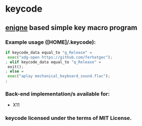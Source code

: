 # keycode
## [enigne](https://github.com/ferhatgec/enigne) based simple key macro program

### Example usage ([HOME]/.keycode): 

```py
if keycode_data equal_to "g_Release" =
 exec("xdg-open https://github.com/ferhatgec");
; elif keycode_data equal_to "q_Release" =
 exit();
; else =
 exec("aplay mechanical_keyboard_sound.flac");
;
```

### Back-end implementation/s available for:
 * X11

### keycode licensed under the terms of MIT License.
